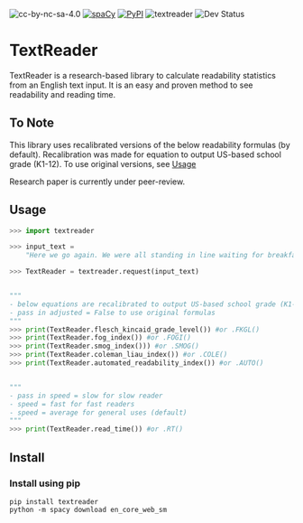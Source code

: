 <img alt="cc-by-nc-sa-4.0" src="https://img.shields.io/badge/License-cc--by--nc--sa--4.0-critical"></a>
[![spaCy](https://img.shields.io/badge/made%20with%20❤%20and-spaCy-09a3d5.svg)](https://spacy.io)
<a href="https://pypi.org/project/textreader"><img alt="PyPI" src="https://img.shields.io/badge/pypi-supported-yellow"></a>
<img alt="textreader" src="https://img.shields.io/badge/textreader-v.1.1.1-informational"></a>
<img alt="Dev Status" src="https://img.shields.io/badge/Status-Stable-success"></a>

# TextReader

TextReader is a research-based library to calculate readability statistics from an English text input. It is an easy and proven method to see readability and reading time.

## To Note
This library uses recalibrated versions of the below readability formulas (by default). Recalibration was made for equation to output US-based school grade (K1-12). To use original versions, see [Usage](#Usage)

Research paper is currently under peer-review.

## Usage

```python
>>> import textreader

>>> input_text = 
    "Here we go again. We were all standing in line waiting for breakfast when one of the caseworkers came in and taptap-tapped down the line. Uh-oh, this meant bad news, either they’d found a foster home for somebody or somebody was about to get paddled. All the kids watched the woman as she moved along the line, her high-heeled shoes sounding like little fire-crackers going off on the wooden floor.Shoot! She stopped at me and said, “Are you Buddy Caldwell?”I said, “It’s Bud, not Buddy, ma’am.”She put her hand on my shoulder and took me out of the line. Then she pulled Jerry, one of the littler boys, over."

>>> TextReader = textreader.request(input_text)


"""
- below equations are recalibrated to output US-based school grade (K1-12) for easy use
- pass in adjusted = False to use original formulas
"""
>>> print(TextReader.flesch_kincaid_grade_level()) #or .FKGL()
>>> print(TextReader.fog_index()) #or .FOGI()
>>> print(TextReader.smog_index())) #or .SMOG()
>>> print(TextReader.coleman_liau_index()) #or .COLE()
>>> print(TextReader.automated_readability_index()) #or .AUTO()


"""
- pass in speed = slow for slow reader 
- speed = fast for fast readers
- speed = average for general uses (default)
"""
>>> print(TextReader.read_time()) #or .RT()
```

## Install

### Install using pip
```shell
pip install textreader
python -m spacy download en_core_web_sm
```